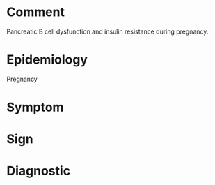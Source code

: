 # Comment

Pancreatic B cell dysfunction and insulin resistance during pregnancy.

# Epidemiology

Pregnancy

# Symptom

# Sign

# Diagnostic
